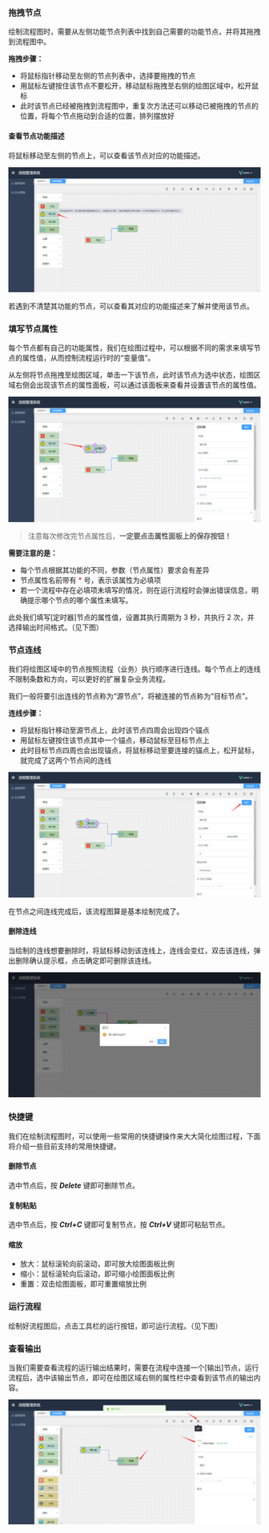 ### 拖拽节点

绘制流程图时，需要从左侧功能节点列表中找到自己需要的功能节点，并将其拖拽到流程图中。

**拖拽步骤：**

- 将鼠标指针移动至左侧的节点列表中，选择要拖拽的节点
- 用鼠标左键按住该节点不要松开，移动鼠标拖拽至右侧的绘图区域中，松开鼠标
- 此时该节点已经被拖拽到流程图中，重复次方法还可以移动已被拖拽的节点的位置，将每个节点拖动到合适的位置，排列摆放好

#### 查看节点功能描述

将鼠标移动至左侧的节点上，可以查看该节点对应的功能描述。

![image](../img/flow-editor1.png)

若遇到不清楚其功能的节点，可以查看其对应的功能描述来了解并使用该节点。

### 填写节点属性

每个节点都有自己的功能属性，我们在绘图过程中，可以根据不同的需求来填写节点的属性值，从而控制流程运行时的“变量值”。

从左侧将节点拖拽至绘图区域，单击一下该节点，此时该节点为选中状态，绘图区域右侧会出现该节点的属性面板，可以通过该面板来查看并设置该节点的属性值。

![image](../img/flow-editor2.png)

> 注意每次修改完节点属性后，**一定要点击属性面板上的保存按钮！**

**需要注意的是：**

- 每个节点根据其功能的不同，参数（节点属性）要求会有差异
- 节点属性名前带有 <font color=red>\*</font> 号，表示该属性为必填项
- 若一个流程中存在必填项未填写的情况，则在运行流程时会弹出错误信息，明确提示哪个节点的哪个属性未填写。

此处我们填写[定时器]节点的属性值，设置其执行周期为 3 秒，共执行 2 次，并选择输出时间格式。（见下图）

### 节点连线

我们将绘图区域中的节点按照流程（业务）执行顺序进行连线。每个节点上的连线不限制条数和方向，可以更好的扩展复杂业务流程。

我们一般将要引出连线的节点称为“源节点”，将被连接的节点称为“目标节点”。

**连线步骤：**

- 将鼠标指针移动至源节点上，此时该节点四周会出现四个锚点
- 用鼠标左键按住该节点其中一个锚点，移动鼠标至目标节点上
- 此时目标节点四周也会出现锚点，将鼠标移动至要连接的锚点上，松开鼠标，就完成了这两个节点间的连线

![image](../img/flow-editor3.png)

在节点之间连线完成后，该流程图算是基本绘制完成了。

#### 删除连线

当绘制的连线想要删除时，将鼠标移动到该连线上，连线会变红，双击该连线，弹出删除确认提示框，点击确定即可删除该连线。

![image](../img/flow-editor4.png)

### 快捷键

我们在绘制流程图时，可以使用一些常用的快捷键操作来大大简化绘图过程，下面将介绍一些目前支持的常用快捷键。

#### 删除节点

选中节点后，按 **_Delete_** 键即可删除节点。

#### 复制粘贴

选中节点后，按 **_Ctrl+C_** 键即可复制节点，按 **_Ctrl+V_** 键即可粘贴节点。

#### 缩放

- 放大：鼠标滚轮向前滚动，即可放大绘图面板比例
- 缩小：鼠标滚轮向后滚动，即可缩小绘图面板比例
- 重置：双击绘图面板，即可重置缩放比例

### 运行流程

绘制好流程图后，点击工具栏的运行按钮，即可运行流程。（见下图）

### 查看输出

当我们需要查看流程的运行输出结果时，需要在流程中连接一个[输出]节点，运行流程后，选中该输出节点，即可在绘图区域右侧的属性栏中查看到该节点的输出内容。

![image](../img/flow-editor5.png)
